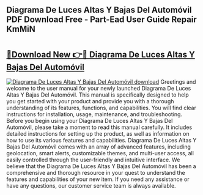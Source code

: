 ## Diagrama De Luces Altas Y Bajas Del Automóvil PDF Download Free - Part-Ead User Guide Repair KmMiN

# <h2><a href="http://dfsu9bz.blite.top/?on=Diagrama+De+Luces+Altas+Y+Bajas+Del+Autom%c3%b3vil">🔗Download New 👉🔴 Diagrama De Luces Altas Y Bajas Del Automóvil</a></h2>

[![Diagrama De Luces Altas Y Bajas Del Automóvil download](https://i.imgur.com/lujVjoI.png)](http://dfsu9bz.blite.top/?on=Diagrama+De+Luces+Altas+Y+Bajas+Del+Autom%c3%b3vil)
Greetings and welcome to the user manual for your newly launched Diagrama De Luces Altas Y Bajas Del Automóvil. This manual is specifically designed to help you get started with your product and provide you with a thorough understanding of its features, functions, and capabilities. You will find clear instructions for installation, usage, maintenance, and troubleshooting. Before you begin using your Diagrama De Luces Altas Y Bajas Del Automóvil, please take a moment to read this manual carefully. It includes detailed instructions for setting up the product, as well as information on how to use its various features and capabilities. Diagrama De Luces Altas Y Bajas Del Automóvil comes with an array of advanced features, including geolocation, smart alerts, customizable themes, and multi-user access, all easily controlled through the user-friendly and intuitive interface. We believe that the Diagrama De Luces Altas Y Bajas Del Automóvil has been a comprehensive and thorough resource in your quest to understand the features and capabilities of your new item. If you need any assistance or have any questions, our customer service team is always available.
